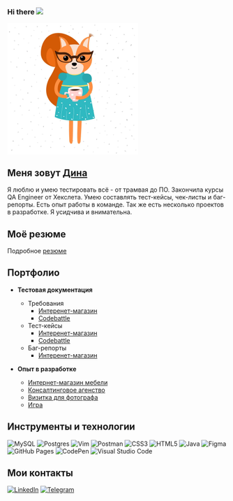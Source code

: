 ### Hi there <img src="https://github.com/blackcater/blackcater/raw/main/images/Hi.gif" height="35"/></h1>

<img align="center" src="https://github.com/tramvaichik/tramvaichik/blob/main/squirrel.jpg" width="300">

## Меня зовут [Дина](https://www.linkedin.com/in/arsee/) 
  
Я люблю и умею тестировать всё - от трамвая до ПО. Закончила курсы QA Engineer от Хекслета. Умею составлять тест-кейсы, чек-листы и баг-репорты. Есть опыт работы в команде. Так же есть несколько проектов в разработке. Я усидчива и внимательна.

## Моё резюме
Подробное [резюме](https://drive.google.com/file/d/1h2XLqVh7dKfzfPBWwo-wpD3XNyA2rdMp/view?usp=share_link)

## Портфолио

* **Тестовая документация**
    * Требования
        * [Интеренет-магазин](https://github.com/tramvaichik/qa-engineer-project-84/blob/main/requirements.yml)
        * [Codebattle](https://github.com/tramvaichik/qa-engineer-project-85/blob/main/requirements.yml)
    * Тест-кейсы
        * [Интеренет-магазин](https://github.com/tramvaichik/qa-engineer-project-84/blob/main/test-cases.yml)
        * [Codebattle](https://github.com/tramvaichik/qa-engineer-project-85/blob/main/test-cases.yml)
    * Баг-репорты
        * [Интеренет-магазин](https://github.com/tramvaichik/qa-engineer-project-84/blob/main/bugreports.yml)
 
 * **Опыт в разработке**
  
   * [Интернет-магазин мебели](https://github.com/OlesiaVovk/Furniture_Shop-JS-Project)
   * [Консалтинговое агенство](https://github.com/itgirlschool/f2_team1_project2)
   * [Визитка для фотографа](https://tramvaichik.github.io/Reiter-photo/)
   * [Игра](https://tramvaichik.github.io/games-project/index.html)
 
  ## Инструменты и технологии
   ![MySQL](https://img.shields.io/badge/mysql-%2300f.svg?style=for-the-badge&logo=mysql&logoColor=white) 
   ![Postgres](https://img.shields.io/badge/postgres-%23316192.svg?style=for-the-badge&logo=postgresql&logoColor=white)
   ![Vim](https://img.shields.io/badge/VIM-%2311AB00.svg?style=for-the-badge&logo=vim&logoColor=white)
   ![Postman](https://img.shields.io/badge/Postman-FF6C37?style=for-the-badge&logo=postman&logoColor=white)
   ![CSS3](https://img.shields.io/badge/css3-%231572B6.svg?style=for-the-badge&logo=css3&logoColor=white)
   ![HTML5](https://img.shields.io/badge/html5-%23E34F26.svg?style=for-the-badge&logo=html5&logoColor=white)
   ![Java](https://img.shields.io/badge/java-%23ED8B00.svg?style=for-the-badge&logo=java&logoColor=white)
   ![Figma](https://img.shields.io/badge/figma-%23F24E1E.svg?style=for-the-badge&logo=figma&logoColor=white)
   ![GitHub Pages](https://img.shields.io/badge/github%20pages-121013?style=for-the-badge&logo=github&logoColor=white)
   ![CodePen](https://img.shields.io/badge/CodePen-white?style=for-the-badge&logo=codepen&logoColor=black)
   ![Visual Studio Code](https://img.shields.io/badge/Visual%20Studio%20Code-0078d7.svg?style=for-the-badge&logo=visual-studio-code&logoColor=white)
   
   ## Мои контакты
   [![LinkedIn](https://img.shields.io/badge/linkedin-%230077B5.svg?style=for-the-badge&logo=linkedin&logoColor=white)](https://habr.com/ru/post/649363/)
   [![Telegram](https://img.shields.io/badge/Telegram-2CA5E0?style=for-the-badge&logo=telegram&logoColor=white)](https://t.me/Drakoshk)
